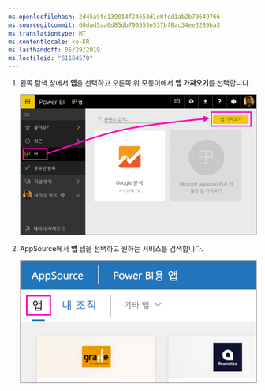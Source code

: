 ```yaml
---
ms.openlocfilehash: 2d45a9fc139014f24653d1e0fcd1ab2b70649766
ms.sourcegitcommit: 60dad5aa0d85db790553e537bf8ac34ee3289ba3
ms.translationtype: MT
ms.contentlocale: ko-KR
ms.lasthandoff: 05/29/2019
ms.locfileid: "61164570"
---
```

1. 왼쪽 탐색 창에서 **앱**을 선택하고 오른쪽 위 모퉁이에서 **앱 가져오기**를 선택합니다.
   
     ![앱 가져오기 아이콘](./media/powerbi-service-apps-get-more-apps/power-bi-service-apps-get-apps-1-app-line.png)
2. AppSource에서 **앱** 탭을 선택하고 원하는 서비스를 검색합니다.
   
    ![AppSource의 앱 탭](./media/powerbi-service-apps-get-more-apps/power-bi-appsource-apps.png)

